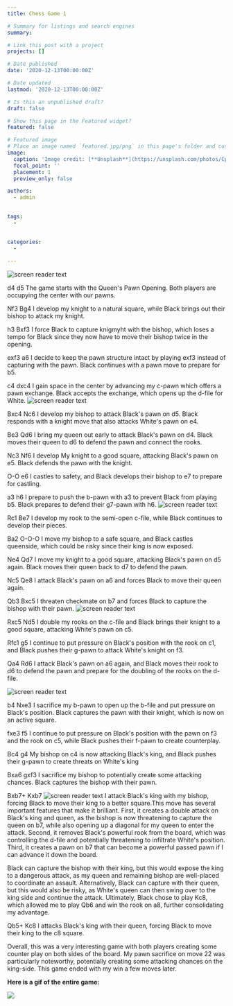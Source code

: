 ```yaml
---
title: Chess Game 1

# Summary for listings and search engines
summary: 

# Link this post with a project
projects: []

# Date published
date: '2020-12-13T00:00:00Z'

# Date updated
lastmod: '2020-12-13T00:00:00Z'

# Is this an unpublished draft?
draft: false

# Show this page in the Featured widget?
featured: false

# Featured image
# Place an image named `featured.jpg/png` in this page's folder and customize its options here.
image:
  caption: 'Image credit: [**Unsplash**](https://unsplash.com/photos/CpkOjOcXdUY)'
  focal_point: ''
  placement: 1
  preview_only: false

authors:
  - admin
  

tags:
  - 
  

categories:
  - 
  
---
```



![screen reader text](chess1.jpg "Cohort Breakdown")

d4 d5
The game starts with the Queen's Pawn Opening. Both players are occupying the center with our pawns.

Nf3 Bg4
I develop my knight to a natural square, while Black brings out their bishop to attack my knight.

h3 Bxf3
I force Black to capture  knigmyht with the bishop, which loses a tempo for Black since they now have to move their bishop twice in the opening.

exf3 a6
I decide to keep the pawn structure intact by playing exf3 instead of capturing with the pawn. Black continues with a pawn move to prepare for b5.

c4 dxc4
I gain space in the center by advancing my c-pawn which offers a pawn exchange. Black accepts the exchange, which opens up the d-file for White.
![screen reader text](chess2.jpg "Queen's Pawn Opening: Anti-Torre Attack")

Bxc4 Nc6
I develop my bishop to attack Black's pawn on d5. Black responds with a knight move that also attacks White's pawn on e4.

Be3 Qd6
I bring my queen out early to attack Black's pawn on d4. Black moves their queen to d6 to defend the pawn and connect the rooks.

Nc3 Nf6
I develop My knight to a good square, attacking Black's pawn on e5. Black defends the pawn with the knight.

O-O e6
I castles to safety, and Black develops their bishop to e7 to prepare for castling.

a3 h6
I prepare to push the b-pawn with a3 to prevent Black from playing b5. Black prepares to defend their g7-pawn with h6.
![screen reader text](chess3.jpg "Middle Game Beginning")

Rc1 Be7
I develop my rook to the semi-open c-file, while Black continues to develop their pieces.

Ba2 O-O-O
I move my bishop to a safe square, and Black castles queenside, which could be risky since their king is now exposed.

Ne4 Qd7
I move my knight to a good square, attacking Black's pawn on d5 again. Black moves their queen back to d7 to defend the pawn.

Nc5 Qe8
I attack Black's pawn on a6 and forces Black to move their queen again.

Qb3 Bxc5
I threaten checkmate on b7 and forces Black to capture the bishop with their pawn.
![screen reader text](chess4.jpg "Cohort Breakdown")

Rxc5 Nd5
I double my rooks on the c-file and Black brings their knight to a good square, attacking White's pawn on c5.

Rfc1 g5
I continue to put pressure on Black's position with the rook on c1, and Black pushes their g-pawn to attack White's knight on f3.

Qa4 Rd6
I attack Black's pawn on a6 again, and Black moves their rook to d6 to defend the pawn and prepare for the doubling of the rooks on the d-file.

![screen reader text](chess5.jpg "Middle Game Continued")

b4 Nxe3
I sacrifice my b-pawn to open up the b-file and put pressure on Black's position. Black captures the pawn with their knight, which is now on an active square.

fxe3 f5
I continue to put pressure on Black's position with the pawn on f3 and the rook on c5, while Black pushes their f-pawn to create counterplay.

Bc4 g4
My bishop on c4 is now attacking Black's king, and Black pushes their g-pawn to create threats on White's king

Bxa6 gxf3
I sacrifice my bishop to potentially create some attacking chances. Black captures the bishop with their pawn.

Bxb7+ Kxb7
![screen reader text](brilliant3.jpg "Brilliant Move")
I attack Black's king with my bishop, forcing Black to move their king to a better square.This move has several important features that make it brilliant. First, it creates a double attack on Black's king and queen, as the bishop is now threatening to capture the queen on b7, while also opening up a diagonal for my queen to enter the attack. Second, it removes Black's powerful rook from the board, which was controlling the d-file and potentially threatening to infiltrate White's position. Third, it creates a pawn on b7 that can become a powerful passed pawn if I can advance it down the board.

Black can capture the bishop with their king, but this would expose the king to a dangerous attack, as my queen and remaining bishop are well-placed to coordinate an assault. Alternatively, Black can capture with their queen, but this would also be risky, as White's queen can then swing over to the king side and continue the attack. Ultimately, Black chose to play Kc8, which allowed me to play Qb6 and win the rook on a8, further consolidating my advantage.

Qb5+ Kc8
I attacks Black's king with their queen, forcing Black to move their king to the c8 square.

Overall, this was a very interesting game with both players creating some counter play on both sides of the board. My pawn sacrifice on move 22 was particularly noteworthy, potentially creating some attacking chances on the king-side. This game ended with my win a few moves later.

**Here is a gif of the entire game:**

![](https://media.giphy.com/media/v1.Y2lkPTc5MGI3NjExODY1YzRhOWQwY2RkZDY3NWVlNmU2NWVlMjhhNTIwZDk0NWMzOTYxZCZjdD1n/lrBdQb0hHd6lPPHsey/giphy.gif)

